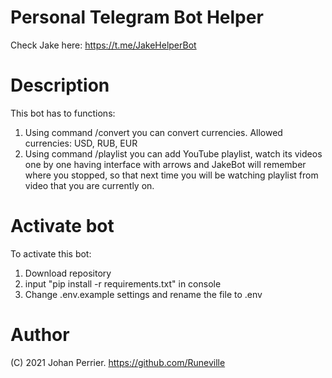 # Personal Telegram Bot Helper
Check Jake here: https://t.me/JakeHelperBot

# Description
This bot has to functions:
1) Using command /convert you can convert currencies. Allowed currencies: USD, RUB, EUR
2) Using command /playlist you can add YouTube playlist, watch its videos one by one having interface with arrows and JakeBot will remember where you stopped, so that next time you will be watching playlist from video that you are currently on.

# Activate bot
To activate this bot: 
1) Download repository
2) input "pip install -r requirements.txt" in console
3) Change .env.example settings and rename the file to .env

# Author 
(C) 2021 Johan Perrier. https://github.com/Runeville
